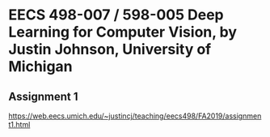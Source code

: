 # EECS 498-007 / 598-005 Deep Learning for Computer Vision, by Justin Johnson, University of Michigan
## Assignment 1

https://web.eecs.umich.edu/~justincj/teaching/eecs498/FA2019/assignment1.html